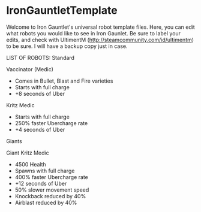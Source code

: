 # IronGauntletTemplate

Welcome to Iron Gauntlet's universal robot template files. Here, you can edit what robots you would like to see in Iron Gaunlet. Be sure to label your edits, and check with UltimentM (http://steamcommunity.com/id/ultimentm) to be sure. I will have a backup copy just in case.

LIST OF ROBOTS:
Standard

Vaccinator (Medic)
- Comes in Bullet, Blast and Fire varieties
- Starts with full charge
- +8 seconds of Uber

Kritz Medic
- Starts with full charge
- 250% faster Ubercharge rate
- +4 seconds of Uber

Giants

Giant Kritz Medic
- 4500 Health
- Spawns with full charge
- 400% faster Ubercharge rate
- +12 seconds of Uber
- 50% slower movement speed
- Knockback reduced by 40%
- Airblast reduced by 40%
